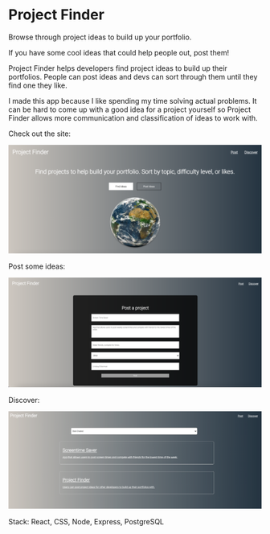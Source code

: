 # Project Finder

Browse through project ideas to build up your portfolio. 

If you have some cool ideas that could help people out, post them!

Project Finder helps developers find project ideas to build up their portfolios. People can post ideas and devs can sort through them until they find one they like. 

I made this app because I like spending my time solving actual problems. It can be hard to come up with a good idea for a project yourself so Project Finder allows more communication and classification of ideas to work with.

Check out the site: 

![landing page](./src/read-me-imgs/landingPageSS.png)

Post some ideas: 

![post ideas page](./src/read-me-imgs/postPageSS.png)

Discover:

![browsing page](./src/read-me-imgs/discoverPageSS.png)

Stack: React, CSS, Node, Express, PostgreSQL

